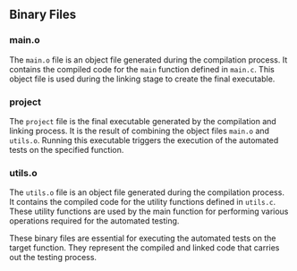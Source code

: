 ## Binary Files

### main.o

The `main.o` file is an object file generated during the compilation process. It contains the compiled code for the `main` function defined in `main.c`. This object file is used during the linking stage to create the final executable.

### project

The `project` file is the final executable generated by the compilation and linking process. It is the result of combining the object files `main.o` and `utils.o`. Running this executable triggers the execution of the automated tests on the specified function.

### utils.o

The `utils.o` file is an object file generated during the compilation process. It contains the compiled code for the utility functions defined in `utils.c`. These utility functions are used by the main function for performing various operations required for the automated testing.

These binary files are essential for executing the automated tests on the target function. They represent the compiled and linked code that carries out the testing process.

